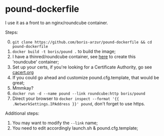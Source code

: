 pound-dockerfile
================

I use it as a front to an nginx/roundcube container.


Steps:

0.  `git clone https://github.com/boris-arzur/pound-dockerfile && cd pound-dockerfile`
1. `docker build -t boris/pound .` to build the image;
2. I have a thinred/roundcube container, see [here](https://github.com/boris-arzur/roundcube-docker) to create this 'roundcube' container;
3. Set up your certs, if you're looking for a Certificate Authority, go see [cacert.org](https://www.cacert.org/)
4. If you could go ahead and customize pound.cfg.template, that would be great;
5. Mmmkay?
6. `docker run -d --name pound --link roundcube:http boris/pound`
7. Direct your browser to `docker inspect --format '{{ .NetworkSettings.IPAddress }}' pound`, don't forget to use https.


Additional steps:

1. You may want to modify the `--link` name;
2. You need to edit accordingly launch.sh & pound.cfg.template;
